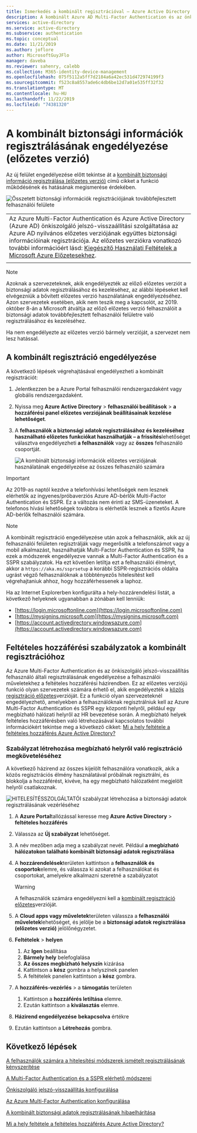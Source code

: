 ```yaml
---
title: Ismerkedés a kombinált regisztrációval – Azure Active Directory
description: A kombinált Azure AD Multi-Factor Authentication és az önkiszolgáló jelszó-visszaállítási regisztráció engedélyezése (előzetes verzió)
services: active-directory
ms.service: active-directory
ms.subservice: authentication
ms.topic: conceptual
ms.date: 11/21/2019
ms.author: joflore
author: MicrosoftGuyJFlo
manager: daveba
ms.reviewer: sahenry, calebb
ms.collection: M365-identity-device-management
ms.openlocfilehash: 075f5112a5ff7d2184a6a42ec531d472974199f3
ms.sourcegitcommit: f523c8a8557ade6c4db6be12d7a01e535ff32f32
ms.translationtype: MT
ms.contentlocale: hu-HU
ms.lasthandoff: 11/22/2019
ms.locfileid: "74381320"
---
```

# <a name="enable-combined-security-information-registration-preview"></a>A kombinált biztonsági információk regisztrálásának engedélyezése (előzetes verzió)

Az új felület engedélyezése előtt tekintse át a [kombinált biztonsági információ regisztrálása (előzetes verzió)](concept-registration-mfa-sspr-combined.md) című cikket a funkció működésének és hatásának megismerése érdekében.

![Összetett biztonsági információk regisztrációjának továbbfejlesztett felhasználói felülete](media/howto-registration-mfa-sspr-combined/combined-security-info-more-required.png)

|     |
| --- |
| Az Azure Multi-Factor Authentication és Azure Active Directory (Azure AD) önkiszolgáló jelszó-visszaállítási szolgáltatása az Azure AD nyilvános előzetes verziójának együttes biztonsági információinak regisztrációja. Az előzetes verziókra vonatkozó további információért lásd: [Kiegészítő Használati Feltételek a Microsoft Azure Előzetesekhez](https://azure.microsoft.com/support/legal/preview-supplemental-terms/).|
|     |

> [!NOTE]
> Azoknak a szervezeteknek, akik engedélyezték az előző előzetes verziót a biztonsági adatok regisztrálásához és kezeléséhez, az alábbi lépéseket kell elvégezniük a bővített előzetes verzió használatának engedélyezéséhez. Azon szervezetek esetében, akik nem teszik meg a kapcsolót, az 2019. október 8-án a Microsoft átváltja az előző előzetes verzió felhasználóit a biztonsági adatok továbbfejlesztett felhasználói felületre való regisztrálásához és kezeléséhez. 
> 
> Ha nem engedélyezte az előzetes verzió bármely verzióját, a szervezet nem lesz hatással.

## <a name="enable-combined-registration"></a>A kombinált regisztráció engedélyezése

A következő lépések végrehajtásával engedélyezheti a kombinált regisztrációt:

1. Jelentkezzen be a Azure Portal felhasználói rendszergazdaként vagy globális rendszergazdaként.
2. Nyissa meg **Azure Active Directory** > **felhasználói beállítások** > **a hozzáférési panel előzetes verziójának beállításainak kezelése lehetőséget**.
3. A **felhasználók a biztonsági adatok regisztrálásához és kezeléséhez használható előzetes funkciókat használhatják – a frissítés**lehetőséget választva engedélyezheti **a felhasználók** vagy az **összes** felhasználó csoportját.

   ![A kombinált biztonsági információk előzetes verziójának használatának engedélyezése az összes felhasználó számára](media/howto-registration-mfa-sspr-combined/combined-security-info-enable.png)

> [!IMPORTANT]
> Az 2019-as naptól kezdve a telefonhívási lehetőségek nem lesznek elérhetők az ingyenes/próbaverziós Azure AD-bérlők Multi-Factor Authentication és SSPR. Ez a változás nem érinti az SMS-üzeneteket. A telefonos hívási lehetőségek továbbra is elérhetők lesznek a fizetős Azure AD-bérlők felhasználói számára.

> [!NOTE]
> A kombinált regisztráció engedélyezése után azok a felhasználók, akik az új felhasználói felületen regisztrálják vagy megerősítik a telefonszámot vagy a mobil alkalmazást, használhatják Multi-Factor Authentication és SSPR, ha ezek a módszerek engedélyezve vannak a Multi-Factor Authentication és a SSPR szabályzatok. Ha ezt követően letiltja ezt a felhasználói élményt, akkor a `https://aka.ms/ssprsetup` a korábbi SSPR-regisztrációs oldalra ugrást végző felhasználóknak a többtényezős hitelesítést kell végrehajtaniuk ahhoz, hogy hozzáférhessenek a laphoz.

Ha az Internet Explorerben konfigurálta a hely-hozzárendelési listát, a következő helyeknek ugyanabban a zónában kell lenniük:

* [https://login.microsoftonline.com](https://login.microsoftonline.com)
* [https://mysignins.microsoft.com](https://mysignins.microsoft.com)
* [https://account.activedirectory.windowsazure.com](https://account.activedirectory.windowsazure.com)

## <a name="conditional-access-policies-for-combined-registration"></a>Feltételes hozzáférési szabályzatok a kombinált regisztrációhoz

Az Azure Multi-Factor Authentication és az önkiszolgáló jelszó-visszaállítás felhasználó általi regisztrálásának engedélyezése a felhasználói műveletekhez a feltételes hozzáférési házirendben. Ez az előzetes verziójú funkció olyan szervezetek számára érhető el, akik engedélyezték a [közös regisztráció előzetes](../authentication/concept-registration-mfa-sspr-combined.md)verzióját. Ez a funkció olyan szervezeteknél engedélyezhető, amelyekben a felhasználóknak regisztrálniuk kell az Azure Multi-Factor Authentication és SSPR egy központi helyről, például egy megbízható hálózati helyről az HR bevezetése során. A megbízható helyek feltételes hozzáférésben való létrehozásával kapcsolatos további információkért tekintse meg a következő cikket: [Mi a hely feltétele a feltételes hozzáférés Azure Active Directory?](../conditional-access/location-condition.md#named-locations)

### <a name="create-a-policy-to-require-registration-from-a-trusted-location"></a>Szabályzat létrehozása megbízható helyről való regisztráció megköveteléséhez

A következő házirend az összes kijelölt felhasználóra vonatkozik, akik a közös regisztrációs élmény használatával próbálnak regisztrálni, és blokkolja a hozzáférést, kivéve, ha egy megbízható hálózatként megjelölt helyről csatlakoznak.

![HITELESÍTÉSSZOLGÁLTATÓI szabályzat létrehozása a biztonsági adatok regisztrálásának vezérléséhez](media/howto-registration-mfa-sspr-combined/conditional-access-register-security-info.png)

1. A **Azure Portal**tallózással keresse meg **Azure Active Directory** > **feltételes hozzáférés**
1. Válassza az **Új szabályzat** lehetőséget.
1. A név mezőben adja meg a szabályzat nevét. Például **a megbízható hálózatokon található kombinált biztonsági adatok regisztrálása**
1. A **hozzárendelések**területen kattintson a **felhasználók és csoportok**elemre, és válassza ki azokat a felhasználókat és csoportokat, amelyekre alkalmazni szeretné a szabályzatot

   > [!WARNING]
   > A felhasználók számára engedélyezni kell a [kombinált regisztráció előzetes](../authentication/howto-registration-mfa-sspr-combined.md)verzióját.

1. A **Cloud apps vagy műveletek**területen válassza a **felhasználói műveletek**lehetőséget, és jelölje be a **biztonsági adatok regisztrálása (előzetes verzió)** jelölőnégyzetet.
1. **Feltételek** > **helyen**
   1. Az **Igen** beállítása
   1. **Bármely hely** belefoglalása
   1. **Az összes megbízható helyszín** kizárása
   1. Kattintson a **kész** gombra a helyszínek panelen
   1. A feltételek panelen kattintson a **kész** gombra.
1. A **hozzáférés-vezérlés** > a **támogatás** területen
   1. Kattintson a **hozzáférés letiltása** elemre.
   1. Ezután kattintson a **kiválasztás** elemre.
1. **Házirend engedélyezése** **bekapcsolva** értékre
1. Ezután kattintson a **Létrehozás** gombra.

## <a name="next-steps"></a>Következő lépések

[A felhasználók számára a hitelesítési módszerek ismételt regisztrálásának kényszerítése](howto-mfa-userdevicesettings.md#manage-authentication-methods)

[A Multi-Factor Authentication és a SSPR elérhető módszerei](concept-authentication-methods.md)

[Önkiszolgáló jelszó-visszaállítás konfigurálása](howto-sspr-deployment.md)

[Az Azure Multi-Factor Authentication konfigurálása](howto-mfa-getstarted.md)

[A kombinált biztonsági adatok regisztrálásának hibaelhárítása](howto-registration-mfa-sspr-combined-troubleshoot.md)

[Mi a hely feltétele a feltételes hozzáférés Azure Active Directory?](../conditional-access/location-condition.md)
